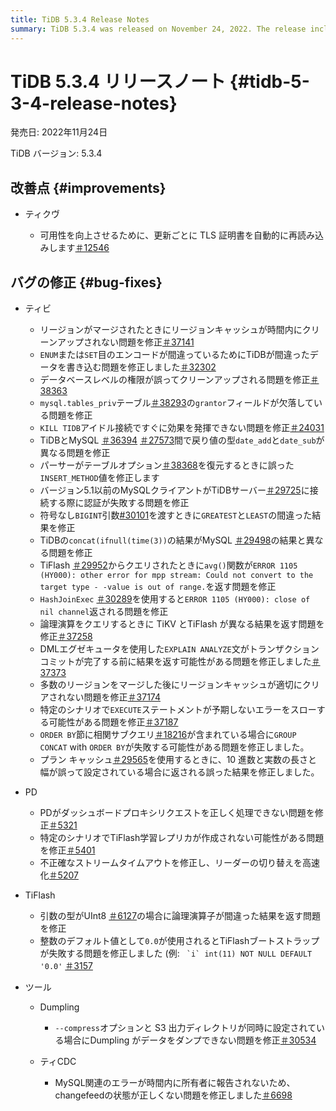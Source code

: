```yaml
---
title: TiDB 5.3.4 Release Notes
summary: TiDB 5.3.4 was released on November 24, 2022. The release includes improvements to TiKV and bug fixes for TiDB, PD, TiFlash, Dumpling, and TiCDC. Some of the key bug fixes include issues related to TLS certificate reloading, Region cache cleanup, wrong data writing, database-level privileges, and authentication failures. Other fixes address issues with logical operators, stream timeout, leader switchover, and data dumping.
---
```


# TiDB 5.3.4 リリースノート {#tidb-5-3-4-release-notes}

発売日: 2022年11月24日

TiDB バージョン: 5.3.4

## 改善点 {#improvements}

-   ティクヴ

    -   可用性を向上させるために、更新ごとに TLS 証明書を自動的に再読み込みします[＃12546](https://github.com/tikv/tikv/issues/12546)

## バグの修正 {#bug-fixes}

-   ティビ

    -   リージョンがマージされたときにリージョンキャッシュが時間内にクリーンアップされない問題を修正[＃37141](https://github.com/pingcap/tidb/issues/37141)
    -   `ENUM`または`SET`目のエンコードが間違っているためにTiDBが間違ったデータを書き込む問題を修正しました[＃32302](https://github.com/pingcap/tidb/issues/32302)
    -   データベースレベルの権限が誤ってクリーンアップされる問題を修正[＃38363](https://github.com/pingcap/tidb/issues/38363)
    -   `mysql.tables_priv`テーブル[＃38293](https://github.com/pingcap/tidb/issues/38293)の`grantor`フィールドが欠落している問題を修正
    -   `KILL TIDB`アイドル接続ですぐに効果を発揮できない問題を修正[＃24031](https://github.com/pingcap/tidb/issues/24031)
    -   TiDBとMySQL [＃36394](https://github.com/pingcap/tidb/issues/36394) [＃27573](https://github.com/pingcap/tidb/issues/27573)間で戻り値の型`date_add`と`date_sub`が異なる問題を修正
    -   パーサーがテーブルオプション[＃38368](https://github.com/pingcap/tidb/issues/38368)を復元するときに誤った`INSERT_METHOD`値を修正します
    -   バージョン5.1以前のMySQLクライアントがTiDBサーバー[＃29725](https://github.com/pingcap/tidb/issues/29725)に接続する際に認証が失敗する問題を修正
    -   符号なし`BIGINT`引数[#30101](https://github.com/pingcap/tidb/issues/30101)を渡すときに`GREATEST`と`LEAST`の間違った結果を修正
    -   TiDBの`concat(ifnull(time(3))`の結果がMySQL [＃29498](https://github.com/pingcap/tidb/issues/29498)の結果と異なる問題を修正
    -   TiFlash [＃29952](https://github.com/pingcap/tidb/issues/29952)からクエリされたときに`avg()`関数が`ERROR 1105 (HY000): other error for mpp stream: Could not convert to the target type - -value is out of range.`を返す問題を修正
    -   `HashJoinExec` [＃30289](https://github.com/pingcap/tidb/issues/30289)を使用すると`ERROR 1105 (HY000): close of nil channel`返される問題を修正
    -   論理演算をクエリするときに TiKV とTiFlash が異なる結果を返す問題を修正[＃37258](https://github.com/pingcap/tidb/issues/37258)
    -   DMLエグゼキュータを使用した`EXPLAIN ANALYZE`文がトランザクションコミットが完了する前に結果を返す可能性がある問題を修正しました[＃37373](https://github.com/pingcap/tidb/issues/37373)
    -   多数のリージョンをマージした後にリージョンキャッシュが適切にクリアされない問題を修正[＃37174](https://github.com/pingcap/tidb/issues/37174)
    -   特定のシナリオで`EXECUTE`ステートメントが予期しないエラーをスローする可能性がある問題を修正[＃37187](https://github.com/pingcap/tidb/issues/37187)
    -   `ORDER BY`節に相関サブクエリ[＃18216](https://github.com/pingcap/tidb/issues/18216)が含まれている場合に`GROUP CONCAT` with `ORDER BY`が失敗する可能性がある問題を修正しました。
    -   プラン キャッシュ[＃29565](https://github.com/pingcap/tidb/issues/29565)を使用するときに、10 進数と実数の長さと幅が誤って設定されている場合に返される誤った結果を修正しました。

-   PD

    -   PDがダッシュボードプロキシリクエストを正しく処理できない問題を修正[＃5321](https://github.com/tikv/pd/issues/5321)
    -   特定のシナリオでTiFlash学習レプリカが作成されない可能性がある問題を修正[＃5401](https://github.com/tikv/pd/issues/5401)
    -   不正確なストリームタイムアウトを修正し、リーダーの切り替えを高速化[＃5207](https://github.com/tikv/pd/issues/5207)

-   TiFlash

    -   引数の型がUInt8 [＃6127](https://github.com/pingcap/tiflash/issues/6127)の場合に論理演算子が間違った結果を返す問題を修正
    -   整数のデフォルト値として`0.0`が使用されるとTiFlashブートストラップが失敗する問題を修正しました (例: `` `i` int(11) NOT NULL DEFAULT '0.0'`` [＃3157](https://github.com/pingcap/tiflash/issues/3157)

-   ツール

    -   Dumpling

        -   `--compress`オプションと S3 出力ディレクトリが同時に設定されている場合にDumpling がデータをダンプできない問題を修正[＃30534](https://github.com/pingcap/tidb/issues/30534)

    -   ティCDC

        -   MySQL関連のエラーが時間内に所有者に報告されないため、changefeedの状態が正しくない問題を修正しました[＃6698](https://github.com/pingcap/tiflow/issues/6698)

